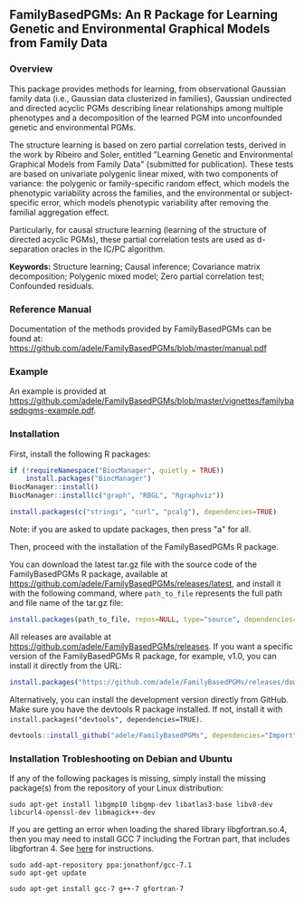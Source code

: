 ## FamilyBasedPGMs: An R Package for Learning Genetic and Environmental Graphical Models from Family Data

### Overview

This package provides methods for learning, from observational Gaussian family data (i.e., Gaussian data clusterized in families), Gaussian undirected and directed acyclic PGMs describing linear relationships among multiple phenotypes and a decomposition of the learned PGM into unconfounded genetic and environmental PGMs. 

The structure learning is based on zero partial correlation tests, derived in the work by Ribeiro and Soler, entitled 
"Learning Genetic and Environmental Graphical Models from Family Data" (submitted for publication). These tests are based on univariate polygenic linear mixed, with two components of variance: the polygenic or family-specific random effect, which models the phenotypic variability across the families, and the environmental or subject-specific error, which models phenotypic variability after removing the familial aggregation effect.

Particularly, for causal structure learning (learning of the structure of directed acyclic PGMs), these partial correlation tests are used as d-separation oracles in the IC/PC algorithm.

**Keywords:** Structure learning; Causal inference; Covariance matrix decomposition; Polygenic mixed model; Zero partial correlation test; Confounded residuals.

### Reference Manual

Documentation of the methods provided by FamilyBasedPGMs can be found at: https://github.com/adele/FamilyBasedPGMs/blob/master/manual.pdf

### Example

An example is provided at https://github.com/adele/FamilyBasedPGMs/blob/master/vignettes/familybasedpgms-example.pdf.


### Installation

First, install the following R packages:

```r
if (!requireNamespace("BiocManager", quietly = TRUE))
    install.packages("BiocManager")
BiocManager::install()
BiocManager::install(c("graph", "RBGL", "Rgraphviz"))

install.packages(c("stringi", "curl", "pcalg"), dependencies=TRUE)
```
Note: if you are asked to update packages, then press "a" for all.

Then, proceed with the installation of the FamilyBasedPGMs R package. 

You can download the latest tar.gz file with the source code of the FamilyBasedPGMs R package, available at https://github.com/adele/FamilyBasedPGMs/releases/latest, and install it with the following command, where `path_to_file` represents the full path and file name of the tar.gz file:

```r
install.packages(path_to_file, repos=NULL, type="source", dependencies=TRUE)
```

All releases are available at https://github.com/adele/FamilyBasedPGMs/releases. If you want a specific version of the FamilyBasedPGMs R package, for example, v1.0, you can install it directly from the URL:

```r
install.packages("https://github.com/adele/FamilyBasedPGMs/releases/download/v1.0/FamilyBasedPGMs_1.0.tar.gz", repos=NULL, method="libcurl", dependencies=TRUE)
```

Alternatively, you can install the development version directly from GitHub. Make sure you have the devtools R package installed. If not, install it with `install.packages("devtools", dependencies=TRUE)`.

```r
devtools::install_github("adele/FamilyBasedPGMs", dependencies="Import")
```

### Installation Trobleshooting on Debian and Ubuntu

If any of the following packages is missing, simply install the missing package(s) from the repository of your Linux distribution:

```console
sudo apt-get install libgmp10 libgmp-dev libatlas3-base libv8-dev libcurl4-openssl-dev libmagick++-dev
```

If you are getting an error when loading the shared library libgfortran.so.4, then you may need to install GCC 7 including the Fortran part, that includes libgfortran 4. See [here](https://stackoverflow.com/questions/46516394/how-to-install-libgfortran-so-4-on-ubuntu-16-06) for instructions.

```console
sudo add-apt-repository ppa:jonathonf/gcc-7.1
sudo apt-get update

sudo apt-get install gcc-7 g++-7 gfortran-7
```
